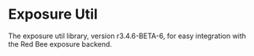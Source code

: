 # Exposure Util

The exposure util library, version r3.4.6-BETA-6, for easy integration with the Red Bee exposure backend.